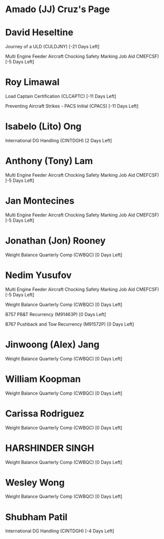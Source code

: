 # Amado (JJ) Cruz's Page




# David Heseltine


Journey of a ULD (CULDJNY) [-21 Days Left]

Multi Engine Feeder Aircraft Chocking Safety Marking Job Aid  CMEFCSF) [-5 Days Left]



# Roy Limawal


Load Captain Certification (CLCAPTC) [-11 Days Left]

Preventing Aircraft Strikes - PACS Initial (CPACS) [-11 Days Left]



# Isabelo (Lito) Ong


International DG Handling (CINTDGH) [2 Days Left]



# Anthony (Tony) Lam


Multi Engine Feeder Aircraft Chocking Safety Marking Job Aid  CMEFCSF) [-5 Days Left]



# Jan Montecines


Multi Engine Feeder Aircraft Chocking Safety Marking Job Aid  CMEFCSF) [-5 Days Left]



# Jonathan (Jon) Rooney


Weight Balance Quarterly Comp (CWBQC) [0 Days Left]



# Nedim Yusufov


Multi Engine Feeder Aircraft Chocking Safety Marking Job Aid  CMEFCSF) [-5 Days Left]

Weight Balance Quarterly Comp (CWBQC) [0 Days Left]

B757 PB&T Recurrency (M91463P) [0 Days Left]

B767 Pushback and Tow Recurrency (M91572P) [0 Days Left]



# Jinwoong (Alex) Jang


Weight Balance Quarterly Comp (CWBQC) [0 Days Left]



# William Koopman


Weight Balance Quarterly Comp (CWBQC) [0 Days Left]



# Carissa Rodriguez


Weight Balance Quarterly Comp (CWBQC) [0 Days Left]



# HARSHINDER SINGH


Weight Balance Quarterly Comp (CWBQC) [0 Days Left]



# Wesley Wong


Weight Balance Quarterly Comp (CWBQC) [0 Days Left]



# Shubham Patil


International DG Handling (CINTDGH) [-4 Days Left]



